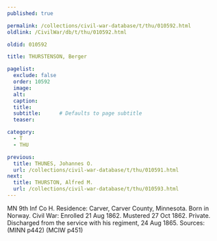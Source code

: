 ```yaml
---
published: true

permalink: /collections/civil-war-database/t/thu/010592.html
oldlink: /CivilWar/db/t/thu/010592.html

oldid: 010592

title: THURSTENSON, Berger

pagelist:
  exclude: false
  order: 10592
  image: 
  alt:
  caption:
  title:
  subtitle:      # Defaults to page subtitle
  teaser:

category: 
  - T 
  - THU

previous:
  title: THUNES, Johannes O.
  url: /collections/civil-war-database/t/thu/010591.html  
next:
  title: THURSTON, Alfred M.
  url: /collections/civil-war-database/t/thu/010593.html   
---
```

MN 9th Inf Co H. Residence: Carver, Carver County, Minnesota. Born in Norway. Civil War: Enrolled 21 Aug 1862. Mustered 27 Oct 1862. Private. Discharged from the service with his regiment, 24 Aug 1865. Sources: (MINN p442) (MCIW p451)